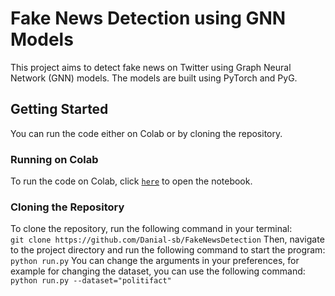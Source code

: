 # Fake News Detection using GNN Models
This project aims to detect fake news on Twitter using Graph Neural Network (GNN) models. The models are built using PyTorch and PyG.
## Getting Started
You can run the code either on Colab or by cloning the repository.
### Running on Colab
To run the code on Colab, click [`here`](https://github.com/Danial-sb/FakeNewsDetection/blob/main/FinalProject.ipynb) to open the notebook.
### Cloning the Repository
To clone the repository, run the following command in your terminal:<br/>
`git clone https://github.com/Danial-sb/FakeNewsDetection`
Then, navigate to the project directory and run the following command to start the program:<br/>
`python run.py`
You can change the arguments in your preferences, for example for changing the dataset, you can use the following command:<br/>
`python run.py --dataset="politifact"`
